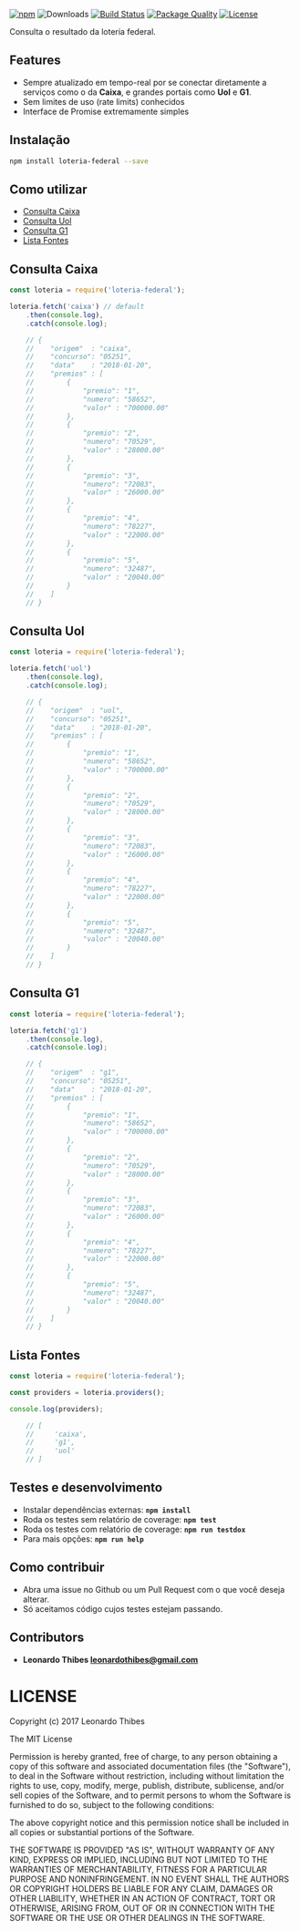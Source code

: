 [![npm](http://img.shields.io/npm/v/loteria-federal.svg)](https://www.npmjs.com/package/loteria-federal) ![Downloads](https://img.shields.io/npm/dm/loteria-federal.svg) [![Build Status](https://secure.travis-ci.org/leonardothibes/loteria-federal.png)](http://travis-ci.org/leonardothibes/loteria-federal) [![Package Quality](http://npm.packagequality.com/shield/loteria-federal.svg)](http://packagequality.com/#?package=loteria-federal) [![License](https://img.shields.io/npm/l/loteria-federal.svg)](LICENSE)

Consulta o resultado da loteria federal.

Features
--------

* Sempre atualizado em tempo-real por se conectar diretamente a serviços como o da __Caixa__, e grandes portais como __Uol__ e __G1__.
* Sem limites de uso (rate limits) conhecidos
* Interface de Promise extremamente simples

Instalação
----------

```bash
npm install loteria-federal --save
```

Como utilizar
-------------

* [Consulta Caixa](#consulta-caixa)
* [Consulta Uol](#consulta-uol)
* [Consulta G1](#consulta-g1)
* [Lista Fontes](#lista-fontes)

Consulta Caixa
--------------

```js
const loteria = require('loteria-federal');

loteria.fetch('caixa') // default
    .then(console.log),
    .catch(console.log);

    // {
    //    "origem"  : "caixa",
    //    "concurso": "05251",
    //    "data"    : "2018-01-20",
    //    "premios" : [
    //        {
    //            "premio": "1",
    //            "numero": "58652",
    //            "valor" : "700000.00"
    //        },
    //        {
    //            "premio": "2",
    //            "numero": "70529",
    //            "valor" : "28000.00"
    //        },
    //        {
    //            "premio": "3",
    //            "numero": "72083",
    //            "valor" : "26000.00"
    //        },
    //        {
    //            "premio": "4",
    //            "numero": "78227",
    //            "valor" : "22000.00"
    //        },
    //        {
    //            "premio": "5",
    //            "numero": "32487",
    //            "valor" : "20040.00"
    //        }
    //    ]
    // }
```

Consulta Uol
------------

```js
const loteria = require('loteria-federal');

loteria.fetch('uol')
    .then(console.log),
    .catch(console.log);

    // {
    //    "origem"  : "uol",
    //    "concurso": "05251",
    //    "data"    : "2018-01-20",
    //    "premios" : [
    //        {
    //            "premio": "1",
    //            "numero": "58652",
    //            "valor" : "700000.00"
    //        },
    //        {
    //            "premio": "2",
    //            "numero": "70529",
    //            "valor" : "28000.00"
    //        },
    //        {
    //            "premio": "3",
    //            "numero": "72083",
    //            "valor" : "26000.00"
    //        },
    //        {
    //            "premio": "4",
    //            "numero": "78227",
    //            "valor" : "22000.00"
    //        },
    //        {
    //            "premio": "5",
    //            "numero": "32487",
    //            "valor" : "20040.00"
    //        }
    //    ]
    // }
```

Consulta G1
-----------

```js
const loteria = require('loteria-federal');

loteria.fetch('g1')
    .then(console.log),
    .catch(console.log);

    // {
    //    "origem"  : "g1",
    //    "concurso": "05251",
    //    "data"    : "2018-01-20",
    //    "premios" : [
    //        {
    //            "premio": "1",
    //            "numero": "58652",
    //            "valor" : "700000.00"
    //        },
    //        {
    //            "premio": "2",
    //            "numero": "70529",
    //            "valor" : "28000.00"
    //        },
    //        {
    //            "premio": "3",
    //            "numero": "72083",
    //            "valor" : "26000.00"
    //        },
    //        {
    //            "premio": "4",
    //            "numero": "78227",
    //            "valor" : "22000.00"
    //        },
    //        {
    //            "premio": "5",
    //            "numero": "32487",
    //            "valor" : "20040.00"
    //        }
    //    ]
    // }
```

Lista Fontes
------------

```js
const loteria = require('loteria-federal');

const providers = loteria.providers();

console.log(providers);

    // [
    //     'caixa',
    //     'g1',
    //     'uol'
    // ]
```

Testes e desenvolvimento
------------------------

* Instalar dependências externas: **``npm install``**
* Roda os testes sem relatório de coverage: **``npm test``**
* Roda os testes com relatório de coverage: **``npm run testdox``**
* Para mais opções: **``npm run help``**

Como contribuir
-----------------

* Abra uma issue no Github ou um Pull Request com o que você deseja alterar.
* Só aceitamos código cujos testes estejam passando.

Contributors
------------

 * **Leonardo Thibes <leonardothibes@gmail.com>**

LICENSE
=======

Copyright (c) 2017 Leonardo Thibes

The MIT License

Permission is hereby granted, free of charge, to any person obtaining a copy of
this software and associated documentation files (the "Software"), to deal in
the Software without restriction, including without limitation the rights to
use, copy, modify, merge, publish, distribute, sublicense, and/or sell copies of
the Software, and to permit persons to whom the Software is furnished to do so,
subject to the following conditions:

The above copyright notice and this permission notice shall be included in all
copies or substantial portions of the Software.

THE SOFTWARE IS PROVIDED "AS IS", WITHOUT WARRANTY OF ANY KIND, EXPRESS OR
IMPLIED, INCLUDING BUT NOT LIMITED TO THE WARRANTIES OF MERCHANTABILITY, FITNESS
FOR A PARTICULAR PURPOSE AND NONINFRINGEMENT. IN NO EVENT SHALL THE AUTHORS OR
COPYRIGHT HOLDERS BE LIABLE FOR ANY CLAIM, DAMAGES OR OTHER LIABILITY, WHETHER
IN AN ACTION OF CONTRACT, TORT OR OTHERWISE, ARISING FROM, OUT OF OR IN
CONNECTION WITH THE SOFTWARE OR THE USE OR OTHER DEALINGS IN THE SOFTWARE.
